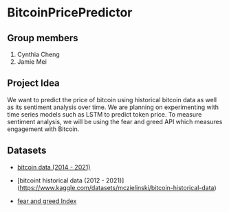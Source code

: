 # BitcoinPricePredictor

## Group members 
1. Cynthia Cheng 
1. Jamie Mei 

## Project Idea

We want to predict the price of bitcoin using historical bitcoin data as well as its sentiment analysis over time. We are planning on experimenting with time series models such as LSTM to predict token price. To measure sentiment analysis, we will be using the fear and greed API which measures engagement with Bitcoin. 

## Datasets
- [bitcoin data (2014 - 2021)]( https://www.kaggle.com/varpit94/bitcoin-data-updated-till-26jun2021 )

- [bitcoint historical data (2012 - 2021)] (https://www.kaggle.com/datasets/mczielinski/bitcoin-historical-data)

- [fear and greed Index](https://alternative.me/crypto/fear-and-greed-index/)

